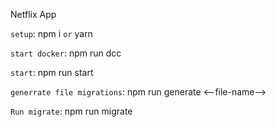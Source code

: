 Netflix App

`setup`: npm i `or` yarn

`start docker`: npm run dcc

`start`: npm run start

`generrate file migrations`: npm run generate <--file-name-->

`Run migrate`: npm run migrate